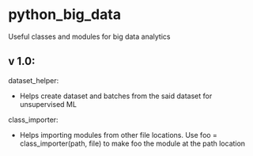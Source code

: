 
# python_big_data
Useful classes and modules for big data analytics

v 1.0:
-----
dataset_helper:
  
* Helps create dataset and batches from the said dataset for unsupervised ML 
    
class_importer:
    
* Helps importing modules from other file locations. Use foo = class_importer(path, file) to make foo the module at the path location

